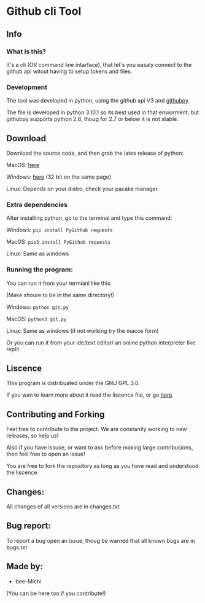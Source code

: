 # Github cli Tool

## Info
### What is this?
It's a cli (OR command line intarface), that let's you easaly connect to the github api witout having to setup tokens and files.

### Development
The tool was developed in python, using the github api V3 and [githubpy](https://github.com/michaelliao/githubpy). 

The file is developed in python 3.10.1 so its best used in that enviorment, but githubpy supports python 2.6, thoug for 2.7 or below it is not stable.

## Download 
Download the source code, and then grab the lates release of python:

MacOS: [here](https://www.python.org/downloads/macos/)

Windows: [here](https://www.python.org/downloads/windows/) (32 bit on the same page)

Linux: Depends on your distro, check your pacake manager.

### Extra dependencies

After installing python, go to the terminal and type this command:

Windows: ```pip install PyGithub requests```

MacOS: ```pip3 install PyGithub requests```

Linux: Same as windows

### Running the program:

You can run it from your termianl like this:

(Make shoure to be in the same directory!)

Windows: ```python git.py```

MacOS: ```python3 git.py```

Linux: Same as windows (if not working try the macos form)

Or you can run it from your ide/text editor/ an online python interpreter like replit.

## Liscence

This program is distribuated under the GNU GPL 3.0.

If you wan to learn more about it read the liscence file, or go [here](https://www.gnu.org/licenses/gpl-3.0.en.html).

## Contributing and Forking

Feel free to contribute to the project. We are constantly working to new releases, so help us!

Also if you have issuse, or want to ask before making large contribusions, then feel free to open an issue!

You are free to fork the repository as long as you have read and understood the liscence.

## Changes:

All changes of all versions are in changes.txt

## Bug report:

To report a bug open an issue, thoug be warned that all known bugs are in bugs.txt

## Made by:

- bee-Michi

(You can be here too if you contribute!)
